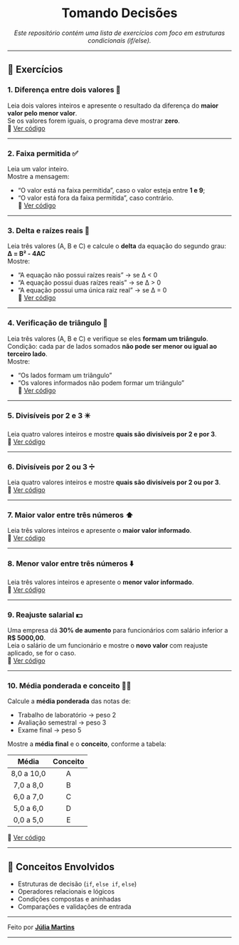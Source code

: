 <div align="center">

# Tomando Decisões  
*Este repositório contém uma lista de exercícios com foco em estruturas condicionais (if/else).*

</div>

---

## 🧩 Exercícios  

### 1. Diferença entre dois valores 🔢  
Leia dois valores inteiros e apresente o resultado da diferença do **maior valor pelo menor valor**.  
Se os valores forem iguais, o programa deve mostrar **zero**.  
🔗 [Ver código](https://github.com/Juuh07/Java-IFRSII/raw/refs/heads/main/Ex01.java)

---

### 2. Faixa permitida ✅  
Leia um valor inteiro.  
Mostre a mensagem:  
- “O valor está na faixa permitida”, caso o valor esteja entre **1 e 9**;  
- “O valor está fora da faixa permitida”, caso contrário.  
🔗 [Ver código](https://github.com/Juuh07/Java-IFRSII/raw/refs/heads/main/Ex02.java)

---

### 3. Delta e raízes reais 🧮  
Leia três valores (A, B e C) e calcule o **delta** da equação do segundo grau:  
**Δ = B² - 4AC**  
Mostre:  
- “A equação não possui raízes reais” → se Δ < 0  
- “A equação possui duas raízes reais” → se Δ > 0  
- “A equação possui uma única raiz real” → se Δ = 0  
🔗 [Ver código](https://github.com/Juuh07/Java-IFRSII/raw/refs/heads/main/Ex03.java)

---

### 4. Verificação de triângulo 📐
Leia três valores (A, B e C) e verifique se eles **formam um triângulo**.  
Condição: cada par de lados somados **não pode ser menor ou igual ao terceiro lado**.  
Mostre:  
- “Os lados formam um triângulo”  
- “Os valores informados não podem formar um triângulo”  
🔗 [Ver código](https://github.com/Juuh07/Java-IFRSII/raw/refs/heads/main/Ex04.java)

---

### 5. Divisíveis por 2 e 3 ✴️  
Leia quatro valores inteiros e mostre **quais são divisíveis por 2 e por 3**.  
🔗 [Ver código](https://github.com/Juuh07/Java-IFRSII/raw/refs/heads/main/Ex05.java)

---

### 6. Divisíveis por 2 ou 3 ➗  
Leia quatro valores inteiros e mostre **quais são divisíveis por 2 ou por 3**.  
🔗 [Ver código](https://github.com/Juuh07/Java-IFRSII/raw/refs/heads/main/Ex06.java)

---

### 7. Maior valor entre três números ⬆️  
Leia três valores inteiros e apresente o **maior valor informado**.  
🔗 [Ver código](https://github.com/Juuh07/Java-IFRSII/raw/refs/heads/main/Ex07.java)

---

### 8. Menor valor entre três números ⬇️  
Leia três valores inteiros e apresente o **menor valor informado**.  
🔗 [Ver código](https://github.com/Juuh07/Java-IFRSII/raw/refs/heads/main/Ex08.java)

---

### 9. Reajuste salarial 💵  
Uma empresa dá **30% de aumento** para funcionários com salário inferior a **R$ 5000,00**.  
Leia o salário de um funcionário e mostre o **novo valor** com reajuste aplicado, se for o caso.  
🔗 [Ver código](https://github.com/Juuh07/Java-IFRSII/raw/refs/heads/main/Ex09.java)

---

### 10. Média ponderada e conceito 🧑‍🎓  
Calcule a **média ponderada** das notas de:  
- Trabalho de laboratório → peso 2  
- Avaliação semestral → peso 3  
- Exame final → peso 5  

Mostre a **média final** e o **conceito**, conforme a tabela:

| Média | Conceito |
|:------:|:---------:|
| 8,0 a 10,0 | A |
| 7,0 a 8,0 | B |
| 6,0 a 7,0 | C |
| 5,0 a 6,0 | D |
| 0,0 a 5,0 | E |

🔗 [Ver código](https://github.com/Juuh07/Java-IFRSII/raw/refs/heads/main/Ex10.java)

---

## 🧠 Conceitos Envolvidos  
- Estruturas de decisão (`if`, `else if`, `else`)  
- Operadores relacionais e lógicos  
- Condições compostas e aninhadas  
- Comparações e validações de entrada  

---

Feito por **[Júlia Martins](https://github.com/Juuh07)**  

---
